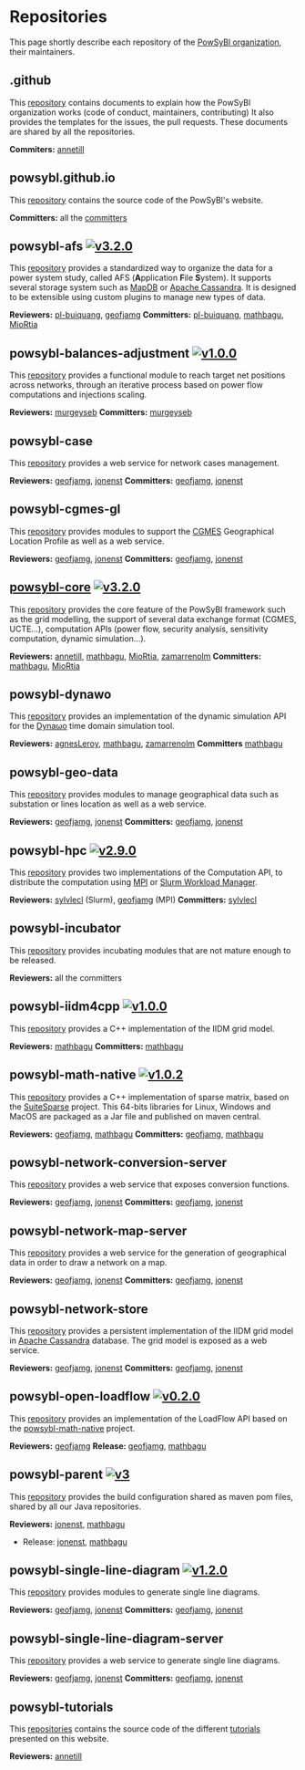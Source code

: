 # Repositories

This page shortly describe each repository of the [PowSyBl organization](https://github.com/powsybl), their maintainers.

## .github
This [repository](https://github.com/powsybl/.github) contains documents to explain how the PowSyBl organization works (code of conduct, maintainers, contributing) It also provides the templates for the issues, the pull requests. These documents are shared by all the repositories.

**Commiters:** [annetill](https://github.com/annetill)

## powsybl.github.io
This [repository](https://github.com/powsybl/powsybl.github.io) contains the source code of the PowSyBl's website.

**Committers:** all the [committers](../../../overview/governance.md#members)

## powsybl-afs [![v3.2.0](https://img.shields.io/badge/-v3.2.0-blue.svg)](https://github.com/powsybl/powsybl-afs/releases/tag/v3.2.0)
This [repository](https://github.com/powsybl/powsybl-afs) provides a standardized way to organize the data for a power system study, called AFS (**A**pplication **F**ile **S**ystem). It supports several storage system such as [MapDB](http://www.mapdb.org) or [Apache Cassandra](https://cassandra.apache.org). It is designed to be extensible using custom plugins to manage new types of data.

**Reviewers:** [pl-buiquang](https://github.com/pl-buiquang), [geofjamg](https://github.com/geofjamg)
**Committers:** [pl-buiquang](https://github.com/pl-buiquang), [mathbagu](https://github.com/mathbagu), [MioRtia](https://github.com/MioRtia)

## powsybl-balances-adjustment [![v1.0.0](https://img.shields.io/badge/-v1.0.0-blue.svg)](https://github.com/powsybl/powsybl-balances-adjustment/releases/tag/v1.0.0)
This [repository](https://github.com/powsybl/powsybl-balances-adjustment) provides a functional module to reach target net positions across networks, through an iterative process based on power flow computations and injections scaling.

**Reviewers:** [murgeyseb](https://github.com/murgeyseb)
**Committers:** [murgeyseb](https://github.com/murgeyseb)

## powsybl-case
This [repository](https://github.com/powsybl/powsybl-case) provides a web service for network cases management.

**Reviewers:** [geofjamg](https://github.com/geofjamg), [jonenst](https://github.com/jonenst)
**Committers:** [geofjamg](https://github.com/geofjamg), [jonenst](https://github.com/jonenst)

## powsybl-cgmes-gl
This [repository](https://github.com/powsybl/powsybl-cgmes-gl) provides modules to support the [CGMES](https://www.entsoe.eu/digital/common-information-model/cim-for-grid-models-exchange/) Geographical Location Profile  as well as a web service.

**Reviewers:** [geofjamg](https://github.com/geofjamg), [jonenst](https://github.com/jonenst)
**Committers:** [geofjamg](https://github.com/geofjamg), [jonenst](https://github.com/jonenst)

## [powsybl-core](./powsybl-core) [![v3.2.0](https://img.shields.io/badge/-v3.2.0-blue.svg)](https://github.com/powsybl/powsybl-core/releases/tag/v3.2.0)
This [repository](https://github.com/powsybl/powsybl-core) provides the core feature of the PowSyBl framework such as the grid modelling, the support of several data exchange format (CGMES, UCTE...), computation APIs (power flow, security analysis, sensitivity computation, dynamic simulation...).

**Reviewers:** [annetill](https://github.com/annetill), [mathbagu](https://github.com/mathbagu), [MioRtia](https://github.com/MioRtia), [zamarrenolm](https://github.com/zamarrenolm)
**Committers:** [mathbagu](https://github.com/mathbagu), [MioRtia](https://github.com/MioRtia)

## powsybl-dynawo
This [repository](https://github.com/powsybl/powsybl-dynawo) provides an implementation of the dynamic simulation API for the [Dyna&omega;o](https://dynawo.github.io/) time domain simulation tool.

**Reviewers:** [agnesLeroy](https://github.com/agnesLeroy), [mathbagu](https://github.com/mathbagu), [zamarrenolm](https://github.com/zamarrenolm)
**Committers** [mathbagu](https://github.com/mathbagu)

## powsybl-geo-data
This [repository](https://github.com/powsybl/powsybl-geo-data) provides modules to manage geographical data such as substation or lines location as well as a web service.

**Reviewers:** [geofjamg](https://github.com/geofjamg), [jonenst](https://github.com/jonenst)
**Committers:** [geofjamg](https://github.com/geofjamg), [jonenst](https://github.com/jonenst)

## powsybl-hpc [![v2.9.0](https://img.shields.io/badge/-v2.9.0-blue.svg)](https://github.com/powsybl/powsybl-hpc/releases/tag/v2.9.0)
This [repository](https://github.com/powsybl/powsybl-hpc) provides two implementations of the Computation API, to distribute the computation using [MPI](https://www.open-mpi.org) or [Slurm Workload Manager](https://slurm.schedmd.com).

**Reviewers:** [sylvlecl](https://github.com/sylvlecl) (Slurm), [geofjamg](https://github.com/geofjamg) (MPI)
**Committers:** [sylvlecl](https://github.com/sylvlecl)

## powsybl-incubator
This [repository](https://github.com/powsybl/powsybl-incubator) provides incubating modules that are not mature enough to be released.

**Reviewers:** all the committers

## powsybl-iidm4cpp [![v1.0.0](https://img.shields.io/badge/-v1.0.0-blue.svg)](https://github.com/powsybl/powsybl-dynawo/releases/tag/v1.0.0)
This [repository](https://github.com/powsybl/powsybl-iidm4cpp) provides a C++ implementation of the IIDM grid model.

**Reviewers:** [mathbagu](https://github.com/mathbagu)
**Committers:** [mathbagu](https://github.com/mathbagu)

## powsybl-math-native [![v1.0.2](https://img.shields.io/badge/-v1.0.2-blue.svg)](https://github.com/powsybl/powsybl-math-native/releases/tag/v1.0.2)
This [repository](https://github.com/powsybl/powsybl-math-native) provides a C++ implementation of sparse matrix, based on the [SuiteSparse](http://faculty.cse.tamu.edu/davis/suitesparse.html) project. This 64-bits libraries for Linux, Windows and MacOS are packaged as a Jar file and published on maven central.

**Reviewers:** [geofjamg](https://github.com/geofjamg), [mathbagu](https://github.com/mathbagu)
**Committers:** [geofjamg](https://github.com/geofjamg), [mathbagu](https://github.com/mathbagu)

## powsybl-network-conversion-server
This [repository](https://github.com/powsybl/powsybl-network-conversion-server) provides a web service that exposes conversion functions.

**Reviewers:** [geofjamg](https://github.com/geofjamg), [jonenst](https://github.com/jonenst)
**Committers:** [geofjamg](https://github.com/geofjamg), [jonenst](https://github.com/jonenst)

## powsybl-network-map-server
This [repository](https://github.com/powsybl/powsybl-network-map-server) provides a web service for the generation of geographical data in order to draw a network on a map.

**Reviewers:** [geofjamg](https://github.com/geofjamg), [jonenst](https://github.com/jonenst)
**Committers:** [geofjamg](https://github.com/geofjamg), [jonenst](https://github.com/jonenst)

## powsybl-network-store
This [repository](https://github.com/powsybl/powsybl-network-store) provides a persistent implementation of the IIDM grid model in [Apache Cassandra](https://cassandra.apache.org) database. The grid model is exposed as a web service.

**Reviewers:** [geofjamg](https://github.com/geofjamg), [jonenst](https://github.com/jonenst)
**Committers:** [geofjamg](https://github.com/geofjamg), [jonenst](https://github.com/jonenst)

## powsybl-open-loadflow [![v0.2.0](https://img.shields.io/badge/-v0.2.0-blue.svg)](https://github.com/powsybl/powsybl-open-loadflow/releases/tag/v0.2.0)
This [repository](https://github.com/powsybl/powsybl-open-loadflow) provides an implementation of the LoadFlow API based on the [powsybl-math-native](#powsybl-math-native) project.

**Reviewers:** [geofjamg](https://github.com/geofjamg)
**Release:** [geofjamg](https://github.com/geofjamg), [mathbagu](https://github.com/mathbagu)

## powsybl-parent [![v3](https://img.shields.io/badge/-v3-blue.svg)](https://github.com/powsybl/powsybl-math-native/releases/tag/v3)
This [repository](https://github.com/powsybl/powsybl-parent) provides the build configuration shared as maven pom files, shared by all our Java repositories.

**Reviewers:** [jonenst](https://github.com/jonenst), [mathbagu](https://github.com/mathbagu)
- Release: [jonenst](https://github.com/jonenst), [mathbagu](https://github.com/mathbagu)

## powsybl-single-line-diagram [![v1.2.0](https://img.shields.io/badge/-v1.2.0-blue.svg)](https://github.com/powsybl/powsybl-single-line-diagram/releases/tag/v1.2.0)
This [repository](https://github.com/powsybl/powsybl-single-line-diagram) provides modules to generate single line diagrams.

**Reviewers:** [geofjamg](https://github.com/geofjamg), [jonenst](https://github.com/jonenst)
**Committers:** [geofjamg](https://github.com/geofjamg), [jonenst](https://github.com/jonenst)

## powsybl-single-line-diagram-server
This [repository](https://github.com/powsybl/powsybl-single-line-diagram-server) provides a web service to generate single line diagrams.

**Reviewers:** [geofjamg](https://github.com/geofjamg), [jonenst](https://github.com/jonenst)
**Committers:** [geofjamg](https://github.com/geofjamg), [jonenst](https://github.com/jonenst)

## powsybl-tutorials
This [repositories](https://github.com/powsybl/powsybl-tutorials) contains the source code of the different [tutorials]() presented on this website.

**Reviewers:** [annetill](https://github.com/annetill)




